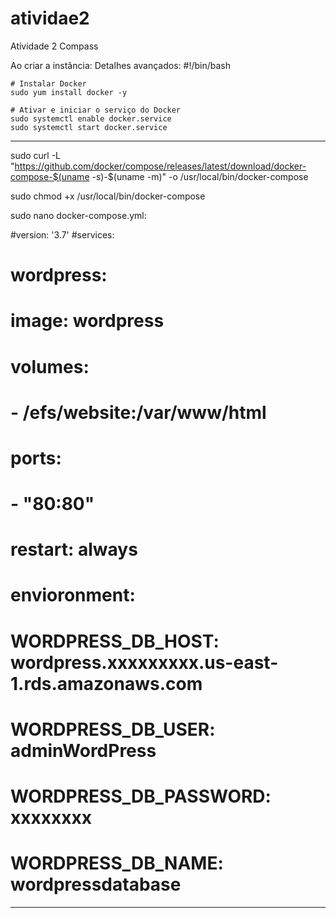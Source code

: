 # atividae2
Atividade 2 Compass

Ao criar a instância:
Detalhes avançados:
	#!/bin/bash

	# Instalar Docker
	sudo yum install docker -y

	# Ativar e iniciar o serviço do Docker
	sudo systemctl enable docker.service
	sudo systemctl start docker.service

-----------------------------------------------
sudo curl -L "https://github.com/docker/compose/releases/latest/download/docker-compose-$(uname -s)-$(uname -m)" -o /usr/local/bin/docker-compose

sudo chmod +x /usr/local/bin/docker-compose

sudo nano docker-compose.yml:


#version: '3.7'
#services:
#  wordpress:
#   image: wordpress
#   volumes:
#     - /efs/website:/var/www/html
#   ports:
#     - "80:80"
#   restart: always
#   envioronment: 
#      WORDPRESS_DB_HOST: wordpress.xxxxxxxxx.us-east-1.rds.amazonaws.com
#      WORDPRESS_DB_USER: adminWordPress
#      WORDPRESS_DB_PASSWORD: xxxxxxxx
#      WORDPRESS_DB_NAME: wordpressdatabase

---------------------------------------------------------
